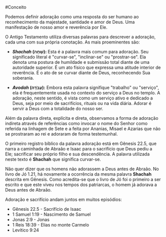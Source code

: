 #Conceito 

Podemos definir adoração como uma resposta do ser humano ao reconhecimento da majestade, santidade e amor de Deus. Uma manifestação de nosso amor e reverência por Ele.

O Antigo Testamento utiliza diversas palavras para descrever a adoração, cada uma com sua própria conotação. As mais proeminentes são:

- **_Shachah_ (שָׁחָה):** Esta é a palavra mais comum para adoração. Seu significado literal é "curvar-se", "inclinar-se" ou "prostrar-se". Ela denota uma postura de humildade e submissão total diante de uma autoridade superior. É um ato físico que expressa uma atitude interior de reverência. É o ato de se curvar diante de Deus, reconhecendo Sua soberania.
    
- **_Avodah_ (עֲבֹדָה):** Embora esta palavra signifique "trabalho" ou "serviço", ela é frequentemente usada no contexto do serviço a Deus no templo. A adoração, neste sentido, é vista como um serviço ativo e dedicado a Deus, seja por meio de sacrifícios, rituais ou na vida diária. Adorar é servir a Deus com a totalidade do nosso ser.

Além da palavra direta, explícita e direta, observamos a forma de adoração indireta através de referências como invocar o nome do Senhor como referida na linhagem de Sete e a feita por Ananias, Misael e Azarias que não se prostraram ao rei e adoraram de forma testemunhal.

O primeiro registro bíblico da palavra adoração está em Gênesis 22.5, que narra a caminhada de Abraão e Isaac para o sacrifício que Deus pediu a Ele; sacrificar seu próprio filho e sua descendência. A palavra utilizada neste texto é **Shachah** que significa curvar-se. 

Não quer dizer que os homens não adorassem a Deus antes de Abraão. No livro de Jó 1.21, há novamente a ocorrência da mesma palavra **Shachah** descrita em Gênesis. Como acredita-se que o livro de Jó foi o primeiro a ser escrito e que este viveu nos tempos dos patriarcas, o homem já adorava a Deus antes de Abraão.

Adoração e sacrifício andam juntos em muitos episódios:
- Gênesis 22.5 - Sacrifício de Isaac
- 1 Samuel 1:19 - Nascimento de Samuel
- Jonas 2:9 - Jonas
- 1 Reis 18:39 - Elias no monte Carmelo
- Levítico 9:24